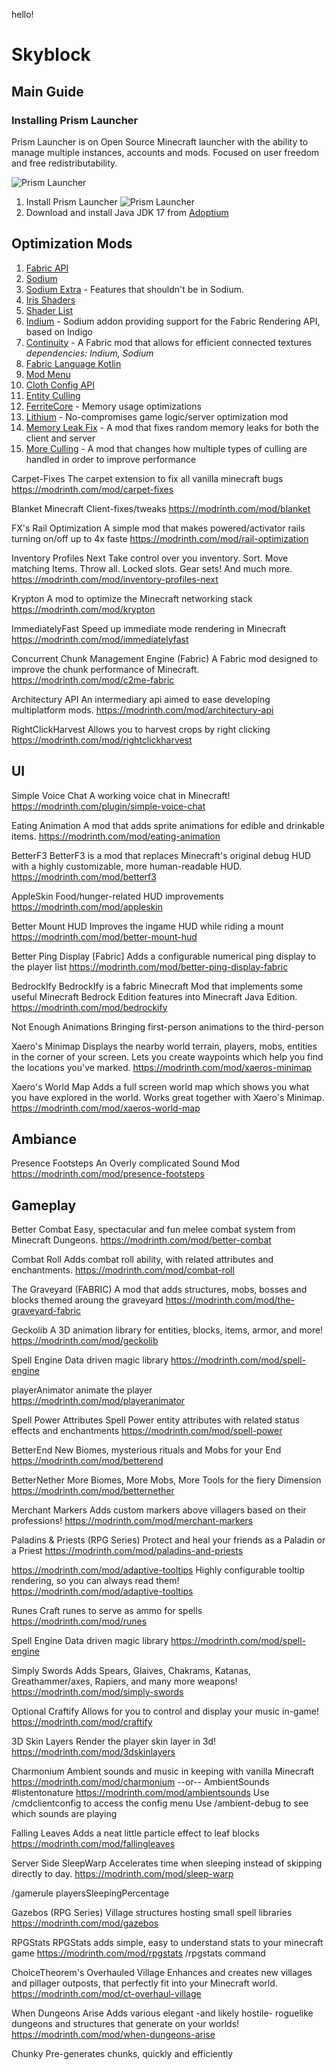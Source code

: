 hello!

# Skyblock

## Main Guide

### Installing Prism Launcher

Prism Launcher is on Open Source Minecraft launcher with the ability to manage multiple instances, accounts and mods. Focused on user freedom and free redistributability.

![Prism Launcher](./img/prism1.png)

1. Install Prism Launcher
   ![Prism Launcher](./img/prism2.png)
2. Download and install Java JDK 17 from [Adoptium](https://adoptium.net/temurin/releases/)

## Optimization Mods

1. [Fabric API](https://modrinth.com/mod/fabric-api)
2. [Sodium](https://modrinth.com/mod/sodium)
3. [Sodium Extra](https://modrinth.com/mod/sodium-extra) - Features that shouldn't be in Sodium.
4. [Iris Shaders](https://modrinth.com/mod/iris)
5. [Shader List](https://modrinth.com/shaders)
6. [Indium](https://modrinth.com/mod/indium) - Sodium addon providing support for the Fabric Rendering API, based on Indigo
7. [Continuity](https://modrinth.com/mod/continuity) - A Fabric mod that allows for efficient connected textures
   _dependencies: Indium, Sodium_
8. [Fabric Language Kotlin](https://modrinth.com/mod/fabric-language-kotlin)
9. [Mod Menu](https://modrinth.com/mod/modmenu)
10. [Cloth Config API](https://modrinth.com/mod/cloth-config)
11. [Entity Culling](https://modrinth.com/mod/entityculling)
12. [FerriteCore](https://modrinth.com/mod/ferrite-core) - Memory usage optimizations
13. [Lithium](https://modrinth.com/mod/lithium) - No-compromises game logic/server optimization mod
14. [Memory Leak Fix](https://modrinth.com/mod/memoryleakfix) - A mod that fixes random memory leaks for both the client and server
15. [More Culling](https://modrinth.com/mod/moreculling) - A mod that changes how multiple types of culling are handled in order to improve performance


Carpet-Fixes
The carpet extension to fix all vanilla minecraft bugs
https://modrinth.com/mod/carpet-fixes

Blanket
Minecraft Client-fixes/tweaks
https://modrinth.com/mod/blanket

FX's Rail Optimization
A simple mod that makes powered/activator rails turning on/off up to 4x faste
https://modrinth.com/mod/rail-optimization

Inventory Profiles Next
Take control over you inventory. Sort. Move matching Items. Throw all. Locked slots. Gear sets! And much more.
https://modrinth.com/mod/inventory-profiles-next

Krypton
A mod to optimize the Minecraft networking stack
https://modrinth.com/mod/krypton

ImmediatelyFast
Speed up immediate mode rendering in Minecraft
https://modrinth.com/mod/immediatelyfast

Concurrent Chunk Management Engine (Fabric)
A Fabric mod designed to improve the chunk performance of Minecraft.
https://modrinth.com/mod/c2me-fabric

Architectury API
An intermediary api aimed to ease developing multiplatform mods.
https://modrinth.com/mod/architectury-api

RightClickHarvest
Allows you to harvest crops by right clicking
https://modrinth.com/mod/rightclickharvest

## UI

Simple Voice Chat
A working voice chat in Minecraft!
https://modrinth.com/plugin/simple-voice-chat

Eating Animation
A mod that adds sprite animations for edible and drinkable items.
https://modrinth.com/mod/eating-animation

BetterF3
BetterF3 is a mod that replaces Minecraft's original debug HUD with a highly customizable, more human-readable HUD.
https://modrinth.com/mod/betterf3

AppleSkin
Food/hunger-related HUD improvements
https://modrinth.com/mod/appleskin

Better Mount HUD
Improves the ingame HUD while riding a mount
https://modrinth.com/mod/better-mount-hud

Better Ping Display [Fabric]
Adds a configurable numerical ping display to the player list
https://modrinth.com/mod/better-ping-display-fabric

BedrockIfy
BedrockIfy is a fabric Minecraft Mod that implements some useful Minecraft Bedrock Edition features into Minecraft Java Edition.
https://modrinth.com/mod/bedrockify

Not Enough Animations
Bringing first-person animations to the third-person

Xaero's Minimap
Displays the nearby world terrain, players, mobs, entities in the corner of your screen. Lets you create waypoints which help you find the locations you've marked.
https://modrinth.com/mod/xaeros-minimap

Xaero's World Map
Adds a full screen world map which shows you what you have explored in the world. Works great together with Xaero's Minimap.
https://modrinth.com/mod/xaeros-world-map

## Ambiance

Presence Footsteps
An Overly complicated Sound Mod
https://modrinth.com/mod/presence-footsteps

## Gameplay

Better Combat
Easy, spectacular and fun melee combat system from Minecraft Dungeons.
https://modrinth.com/mod/better-combat

Combat Roll
Adds combat roll ability, with related attributes and enchantments.
https://modrinth.com/mod/combat-roll

The Graveyard (FABRIC)
A mod that adds structures, mobs, bosses and blocks themed aroung the graveyard
https://modrinth.com/mod/the-graveyard-fabric

Geckolib
A 3D animation library for entities, blocks, items, armor, and more!
https://modrinth.com/mod/geckolib

Spell Engine
Data driven magic library
https://modrinth.com/mod/spell-engine

playerAnimator
animate the player
https://modrinth.com/mod/playeranimator

Spell Power Attributes
Spell Power entity attributes with related status effects and enchantments
https://modrinth.com/mod/spell-power

BetterEnd
New Biomes, mysterious rituals and Mobs for your End
https://modrinth.com/mod/betterend

BetterNether
More Biomes, More Mobs, More Tools for the fiery Dimension
https://modrinth.com/mod/betternether

Merchant Markers
Adds custom markers above villagers based on their professions!
https://modrinth.com/mod/merchant-markers

Paladins & Priests (RPG Series)
Protect and heal your friends as a Paladin or a Priest
https://modrinth.com/mod/paladins-and-priests

https://modrinth.com/mod/adaptive-tooltips
Highly configurable tooltip rendering, so you can always read them!
https://modrinth.com/mod/adaptive-tooltips

Runes
Craft runes to serve as ammo for spells
https://modrinth.com/mod/runes

Spell Engine
Data driven magic library
https://modrinth.com/mod/spell-engine

Simply Swords
Adds Spears, Glaives, Chakrams, Katanas, Greathammer/axes, Rapiers, and many more weapons!
https://modrinth.com/mod/simply-swords

Optional
Craftify
Allows for you to control and display your music in-game!
https://modrinth.com/mod/craftify

3D Skin Layers
Render the player skin layer in 3d!
https://modrinth.com/mod/3dskinlayers

Charmonium
Ambient sounds and music in keeping with vanilla Minecraft
https://modrinth.com/mod/charmonium
--or--
AmbientSounds
#listentonature
https://modrinth.com/mod/ambientsounds
Use /cmdclientconfig to access the config menu
Use /ambient-debug to see which sounds are playing

Falling Leaves
Adds a neat little particle effect to leaf blocks
https://modrinth.com/mod/fallingleaves

Server Side
SleepWarp
Accelerates time when sleeping instead of skipping directly to day.
https://modrinth.com/mod/sleep-warp

/gamerule playersSleepingPercentage <value>

Gazebos (RPG Series)
Village structures hosting small spell libraries
https://modrinth.com/mod/gazebos

RPGStats
RPGStats adds simple, easy to understand stats to your minecraft game
https://modrinth.com/mod/rpgstats
/rpgstats command

ChoiceTheorem's Overhauled Village
Enhances and creates new villages and pillager outposts, that perfectly fit into your Minecraft world.
https://modrinth.com/mod/ct-overhaul-village

When Dungeons Arise
Adds various elegant -and likely hostile- roguelike dungeons and structures that generate on your worlds!
https://modrinth.com/mod/when-dungeons-arise

Chunky
Pre-generates chunks, quickly and efficiently
